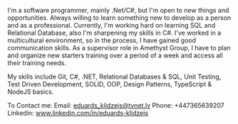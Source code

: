 I'm a software programmer, mainly .Net/C#, but I'm open to new things and opportunities. Always willing to learn something new to develop as a person and as a professional. 
Currently, I'm working hard on learning SQL and Relational Database, also I'm sharpening my skills in C#.
I've worked in a multicultural environment, so in the process, I have gained good communication skills.
As a supervisor role in Amethyst Group, I have to plan and organize new starters training over a period of a week and access all their training needs.


My skills include Git, C#, .NET, Relational Databases & SQL, Unit Testing, Test Driven Development, SOLID, OOP, Design Patterns, TypeScript & NodeJS basics.

To Contact me:
Email: eduards_klidzejs@tvnet.lv
Phone: +447365639207
Linkedin: www.linkedin.com/in/eduards-klidzejs

